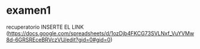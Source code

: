 # examen1
recuperatorio
INSERTE EL LINK (https://docs.google.com/spreadsheets/d/1ozDjb4FKCG73SVLNxf_VuYVMw8d-6GRSREceBRVczVU/edit?gid=0#gid=0)
